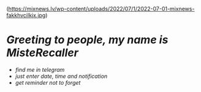 (https://mixnews.lv/wp-content/uploads/2022/07/1/2022-07-01-mixnews-fakkhvcilkjx.jpg)
# ***Greeting to people, my name is MisteRecaller***
* *find me in telegram*
* *just enter date, time and notification*
* *get reminder not to forget*
